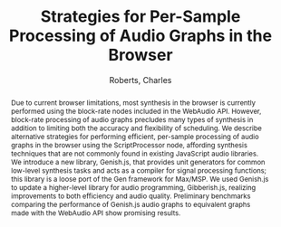 --- 
title: "Strategies for Per-Sample Processing of Audio Graphs in the Browser" 
abstract: "Due to current browser limitations, most synthesis in the browser is currently performed using the block-rate nodes included in the WebAudio API. However, block-rate processing of audio graphs precludes many types of synthesis in addition to limiting both the accuracy and flexibility of scheduling. We describe alternative strategies for performing efficient, per-sample processing of audio graphs in the browser using the ScriptProcessor node, affording synthesis techniques that are not commonly found in existing JavaScript audio libraries. We introduce a new library, Genish.js, that provides unit generators for common low-level synthesis tasks and acts as a compiler for signal processing functions; this library is a loose port of the Gen framework for Max/MSP. We used Genish.js to update a higher-level library for audio programming, Gibberish.js, realizing improvements to both efficiency and audio quality. Preliminary benchmarks comparing the performance of Genish.js audio graphs to equivalent graphs made with the WebAudio API show promising results." 
address: "London, United Kingdom" 
author: "Roberts, Charles"
webAuthor: "Charles Roberts" 
booktitle: "Proceedings of the International Web Audio Conference" 
editor: "Thalmann, Florian and Ewert, Sebastian" 
month: "August"
pages: "" 
publisher: "Queen Mary University of London" 
series: "WAC '17"
track: "Paper"  
year: "2017" 
id: "2017_72" 
tags: year2017
media: https://youtu.be/mo6VKewheGU?t=2352 
pdflink: /_data/papers/pdf/2017/2017_72.pdf
ISSN: 2663-5844
---